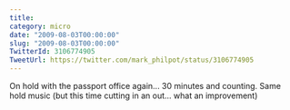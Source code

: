 ```yaml
---
title: 
category: micro
date: "2009-08-03T00:00:00"
slug: "2009-08-03T00:00:00"
TwitterId: 3106774905
TweetUrl: https://twitter.com/mark_philpot/status/3106774905
---
```


On hold with the passport office again... 30 minutes and counting. Same hold
music (but this time cutting in an out... what an improvement)
